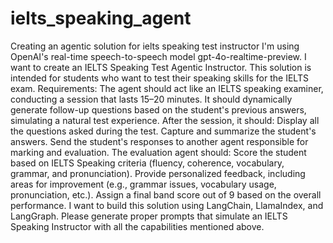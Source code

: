# ielts_speaking_agent
Creating an agentic solution for ielts speaking test instructor
I'm using OpenAI's real-time speech-to-speech model gpt-4o-realtime-preview.
I want to create an IELTS Speaking Test Agentic Instructor.
This solution is intended for students who want to test their speaking skills for the IELTS exam.
Requirements:
The agent should act like an IELTS speaking examiner, conducting a session that lasts 15–20 minutes.
It should dynamically generate follow-up questions based on the student's previous answers, simulating a natural test experience.
After the session, it should:
Display all the questions asked during the test.
Capture and summarize the student's answers.
Send the student's responses to another agent responsible for marking and evaluation.
The evaluation agent should:
Score the student based on IELTS Speaking criteria (fluency, coherence, vocabulary, grammar, and pronunciation).
Provide personalized feedback, including areas for improvement (e.g., grammar issues, vocabulary usage, pronunciation, etc.).
Assign a final band score out of 9 based on the overall performance.
I want to build this solution using LangChain, LlamaIndex, and LangGraph.
Please generate proper prompts that simulate an IELTS Speaking Instructor with all the capabilities mentioned above.
